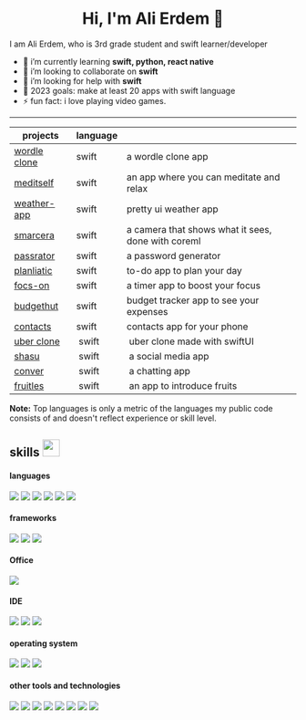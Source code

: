 <h1 align="center">Hi, I'm Ali Erdem 👋</h1>

I am Ali Erdem, who is 3rd grade student and swift learner/developer


- 🌱 i’m currently learning **swift, python, react native**
- 👯 i’m looking to collaborate on **swift**
- 🤔 i’m looking for help with **swift**
- 🥅 2023 goals: make at least 20 apps with swift language 
- ⚡ fun fact: i love playing video games.

---

| projects | language |   |
|---|---|---|
| [wordle clone](https://github.com/psalmsdove/Wordle-Clone)  | swift  | a wordle clone app  |
| [meditself](https://github.com/psalmsdove/Meditself)  | swift  | an app where you can meditate and relax  |
| [weather-app](https://github.com/psalmsdove/Weather-App)  | swift  | pretty ui weather app  |
| [smarcera](https://github.com/psalmsdove/Smarcera)  | swift  | a camera that shows what it sees, done with coreml  |
| [passrator](https://github.com/psalmsdove/Passrator)  | swift  | a password generator  |
| [planliatic](https://github.com/psalmsdove/Planliatic)  | swift  | to-do app to plan your day  |
| [focs-on](https://github.com/psalmsdove/FocS-On)  | swift  | a timer app to boost your focus  |
| [budgethut](https://github.com/psalmsdove/Budgethut)  | swift  | budget tracker app to see your expenses  |
| [contacts](https://github.com/psalmsdove/Contacts-App)  | swift  | contacts app for your phone  |
| [uber clone](https://github.com/psalmsdove/Uber-Clone) | swift| uber clone made with swiftUI |
| [shasu](https://github.com/psalmsdove/Shasu) | swift| a social media app |
| [conver](https://github.com/psalmsdove/Conver) | swift| a chatting app |
| [fruitles](https://github.com/psalmsdove/Fruitles) | swift| an app to introduce fruits |


<b>Note:</b> Top languages is only a metric of the languages my public code consists of and doesn't reflect experience or skill level.

## skills <img src="https://media.giphy.com/media/iY8CRBdQXODJSCERIr/giphy.gif" width="30px">&nbsp; 

<h4> languages </h4>
<span> 
  <img src="https://img.shields.io/badge/Swift-FA7343?style=for-the-badge&logo=swift&logoColor=white">
  <img src="https://img.shields.io/badge/HTML5-E34F26?style=for-the-badge&logo=html5&logoColor=white">
  <img src="https://img.shields.io/badge/CSS3-1572B6?style=for-the-badge&logo=css3&logoColor=white">
  <img src="https://img.shields.io/badge/JavaScript-F7DF1E?style=for-the-badge&logo=javascript&logoColor=black">
  <img src="https://img.shields.io/badge/C%2B%2B-00599C?style=for-the-badge&logo=c%2B%2B&logoColor=white">
  <img src="ttps://img.shields.io/badge/Python-14354C?style=for-the-badge&logo=python&logoColor=white">
</span>

<h4> frameworks </h4>
<span>
  <img src="https://img.shields.io/badge/Django-092E20?style=for-the-badge&logo=django&logoColor=white">
  <img src="https://img.shields.io/badge/Node.js-339933?style=for-the-badge&logo=nodedotjs&logoColor=white">
  <img src="https://img.shields.io/badge/Bootstrap-563D7C?style=for-the-badge&logo=bootstrap&logoColor=white">
</span>

<h4> Office </h4>
<span>
  <img src="https://img.shields.io/badge/Notion-000000?style=for-the-badge&logo=notion&logoColor=white">
</span>

<h4> IDE </h4>
<span>
<img src="https://img.shields.io/badge/Xcode-007ACC?style=for-the-badge&logo=Xcode&logoColor=white">
<img src="https://img.shields.io/badge/sublime_text-%23575757.svg?&style=for-the-badge&logo=sublime-text&logoColor=important">
<img src="https://img.shields.io/badge/Visual_Studio_Code-0078D4?style=for-the-badge&logo=visual%20studio%20code&logoColor=white">

<h4> operating system </h4>
<span>
  <img src="https://img.shields.io/badge/mac%20os-000000?style=for-the-badge&logo=apple&logoColor=white">
  <img src="https://img.shields.io/badge/iOS-000000?style=for-the-badge&logo=ios&logoColor=white">
  <img src="https://img.shields.io/badge/Windows-0078D6?style=for-the-badge&logo=windows&logoColor=white">
</span>

<h4> other tools and technologies </h4>
<span>
  <img src="https://img.shields.io/badge/Git-F05032?style=for-the-badge&logo=git&logoColor=white">
  <img src="https://img.shields.io/badge/Discord-7289DA?style=for-the-badge&logo=discord&logoColor=white">
  <img src="https://aleen42.github.io/badges/src/reddit.svg">
  <img src="https://aleen42.github.io/badges/src/stackoverflow.svg">
  <img src="https://img.shields.io/badge/LinkedIn-0077B5?style=for-the-badge&logo=linkedin&logoColor=white ">
  <img src="https://img.shields.io/badge/Microsoft-666666?style=for-the-badge&logo=microsoft&logoColor=white">
  <img src="https://img.shields.io/badge/Adobe%20Photoshop-31A8FF?style=for-the-badge&logo=Adobe%20Photoshop&logoColor=black">
  <img src="https://img.shields.io/badge/Safari-FF1B2D?style=for-the-badge&logo=Safari&logoColor=white"
  <img src="https://img.shields.io/badge/Firefox_Browser-FF7139?style=for-the-badge&logo=Firefox-Browser&logoColor=white">
</span>
    




